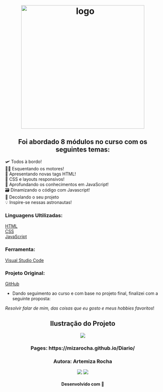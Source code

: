 <h1 align="center">
  <img src="https://user-images.githubusercontent.com/88461178/214158133-cecc9c01-4925-458e-a5da-bc33452576f1.png" alt="logo" width="400">
</h1>

<h2 align="center"> 
Foi abordado 8 módulos no curso com os seguintes temas:</h2>


 🛩️ Todos à bordo!   
👩‍💻  Esquentando os motores!      
 🩻 Apresentando novas tags HTML!    
🎨  CSS e layouts responsivos!    
🧠  Aprofundando os conhecimentos em JavaScript!   
🗃️ Dinamizando o código com Javascript!   
🚀 Decolando o seu projeto  
💡 Inspire-se nessas astronautas!
 
 
 ### Linguagens Ultilizadas: 
 
 [HTML](https://developer.mozilla.org/pt-BR/docs/Web/HTML)    
 [CSS](https://developer.mozilla.org/pt-BR/docs/Web/CSS)   
 [JavaScript](https://developer.mozilla.org/pt-BR/docs/Web/JavaScript)  
 
 ### Ferramenta:
 [Visual Studio Code](https://code.visualstudio.com/)    
 
 ### Projeto Original:
 
  [GitHub](https://mizarocha.github.io/Dicionario/)

- Dando seguimento ao curso e com base no projeto final, finalizei com a seguinte proposta:           

*Resolvir falar de mim, das coisas que eu gosto e meus hobbies favoritos*!

<h2 align="center">Ilustração do Projeto</h2>

<div align="center">
<img src="https://user-images.githubusercontent.com/88461178/214146286-c27fa84b-bccf-4e43-9155-c54dd1a959fc.jpg">
</div>

<h3 align="center">
  Pages: https://mizarocha.github.io/Diario/</h3>


<h3 align="center"> Autora: Artemiza Rocha </h3>   

<div align="center">
  <a href="https://www.linkedin.com/in/artemiza-rocha/a" target="_blank"><img src="https://img.shields.io/badge/-LinkedIn-%230077B5?style=for-the-badge&logo=linkedin&logoColor=white" target="_blank"></a> 
  <a href="https://github.com/Mizarocha" target="_blank"><img src="https://img.shields.io/badge/-GITHUB-%23E4405F?style=for-the-badge&logo=github&logoColor=white" target="_blank"></a>
  </div>

<h4 align="center">Desenvolvido com 💜 </h4>
